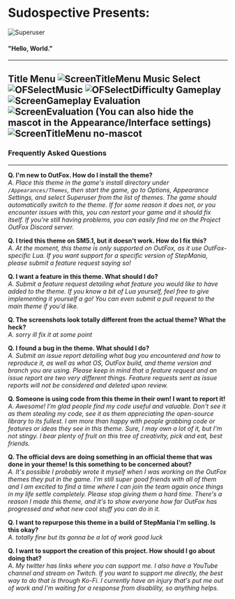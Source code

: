 # Sudospective Presents:
![Superuser](https://user-images.githubusercontent.com/11000739/129828381-ff3a7eb3-adfb-42dd-9c5e-65a012bd3026.png)
#### "Hello, World."
---
Title Menu
![ScreenTitleMenu](https://raw.githubusercontent.com/Tiny-Foxes/superuser-outfox/stable/Other/Screenshots/2022-10-08_044323.png)
Music Select
![OFSelectMusic](https://raw.githubusercontent.com/Tiny-Foxes/superuser-outfox/stable/Other/Screenshots/2022-10-08_044405.png)
![OFSelectDifficulty](https://raw.githubusercontent.com/Tiny-Foxes/superuser-outfox/stable/Other/Screenshots/2022-10-08_044417.png)
Gameplay
![ScreenGameplay](https://raw.githubusercontent.com/Tiny-Foxes/superuser-outfox/stable/Other/Screenshots/2022-10-08_044627.png)
Evaluation
![ScreenEvaluation](https://raw.githubusercontent.com/Tiny-Foxes/superuser-outfox/stable/Other/Screenshots/2022-10-08_044704.png)
(You can also hide the mascot in the Appearance/Interface settings)
![ScreenTitleMenu no-mascot](https://raw.githubusercontent.com/Tiny-Foxes/superuser-outfox/stable/Other/Screenshots/2022-10-08_044742.png)
---
### Frequently Asked Questions
---
**Q. I'm new to OutFox. How do I install the theme?**  
*A. Place this theme in the game's install directory under `/Appearances/Themes`, then start the game, go to Options, Appearance Settings, and select Superuser from the list of themes. The game should automatically switch to the theme. If for some reason it does not, or you encounter issues with this, you can restart your game and it should fix itself. If you're still having problems, you can easily find me on the Project OutFox Discord server.*

**Q. I tried this theme on SM5.1, but it doesn't work. How do I fix this?**  
*A. At the moment, this theme is only supported on OutFox, as it use OutFox-specific Lua. If you want support for a specific version of StepMania, please submit a feature request saying so!*

**Q. I want a feature in this theme. What should I do?**  
*A. Submit a feature request detailing what feature you would like to have added to the theme. If you know a bit of Lua yourself, feel free to give implementing it yourself a go! You can even submit a pull request to the main theme if you'd like.*

**Q. The screenshots look totally different from the actual theme? What the heck?**  
*A. sorry ill fix it at some point*

**Q. I found a bug in the theme. What should I do?**  
*A. Submit an issue report detailing what bug you encountered and how to reproduce it, as well as what OS, OutFox build, and theme version and branch you are using. Please keep in mind that a feature request and an issue report are two very different things. Feature requests sent as issue reports will not be considered and deleted upon review.*

**Q. Someone is using code from this theme in their own! I want to report it!**  
*A. Awesome! I'm glad people find my code useful and valuable. Don't see it as them stealing my code, see it as them appreciating the open-source library to its fullest. I am more than happy with people grabbing code or features or ideas they see in this theme. Sure, I may own a lot of it, but I'm not stingy. I bear plenty of fruit on this tree of creativity, pick and eat, best friends.*

**Q. The official devs are doing something in an official theme that was done in your theme! Is this something to be concerned about?**  
*A. It's possible I probably wrote it myself when I was working on the OutFox themes they put in the game. I'm still super good friends with all of them and I am excited to find a time where I can join the team again once things in my life settle completely. Please stop giving them a hard time. There's a reason I made this theme, and it's to show everyone how far OutFox has progressed and what new cool stuff you can do in it.*

**Q. I want to repurpose this theme in a build of StepMania I'm selling. Is this okay?**  
*A. totally fine but its gonna be a lot of work good luck*

**Q. I want to support the creation of this project. How should I go about doing that?**  
*A. My twitter has links where you can support me. I also have a YouTube channel and stream on Twitch. If you want to support me directly, the best way to do that is through Ko-Fi. I currently have an injury that's put me out of work and I'm waiting for a response from disability, so anything helps.*
